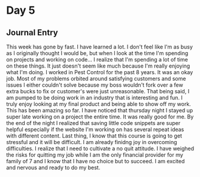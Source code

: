 # Day 5
## Journal Entry

This week has gone by fast. I have learned a lot. I don't feel like I'm as busy as I originally thought I would be, but when I look at the time I'm spending on projects and working on code... I realize that I'm spending a lot of time on these things. It just doesn't seem like much because I'm really enjoying what I'm doing. I worked in Pest Control for the past 8 years. It was an okay job. Most of my problems orbited around satisfying customers and some issues I either couldn't solve because my boss wouldn't fork over a few extra bucks to fix or customer's were just unreasonable. That being said, I am pumped to be doing work in an industry that is interesting and fun. I truly enjoy looking at my final product and being able to show off my work. This has been amazing so far. I have noticed that thursday night I stayed up super late working on a project the entire time. It was really good for me. By the end of the night I realized that saving little code snippets are super helpful especially if the website I'm working on has several repeat ideas with different content. Last thing, I know that this course is going to get stressful and it will be difficult. I am already finidng joy in overcoming difficulties. I realize that I need to cultivate a no quit attitude. I have weighed the risks for quitting my job while I am the only financial provider for my family of 7 and I know that I have no choice but to succeed. I am excited and nervous and ready to do my best. 